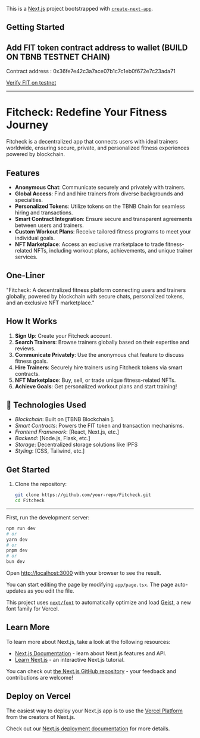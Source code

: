 This is a [Next.js](https://nextjs.org) project bootstrapped with [`create-next-app`](https://nextjs.org/docs/app/api-reference/cli/create-next-app).

## Getting Started

## Add FIT token contract address to wallet (BUILD ON TBNB TESTNET CHAIN)

Contract address : 0x36fe7e42c3a7ace07b1c7c1eb0f672e7c23ada71

[Verify FIT on testnet](https://testnet.bscscan.com/token/0x36fe7e42c3a7ace07b1c7c1eb0f672e7c23ada71)

-----

# Fitcheck: Redefine Your Fitness Journey  

Fitcheck is a decentralized app that connects users with ideal trainers worldwide, ensuring secure, private, and personalized fitness experiences powered by blockchain.  

## Features  
- **Anonymous Chat**: Communicate securely and privately with trainers.  
- **Global Access**: Find and hire trainers from diverse backgrounds and specialties.  
- **Personalized Tokens**: Utilize tokens on the TBNB Chain for seamless hiring and transactions.  
- **Smart Contract Integration**: Ensure secure and transparent agreements between users and trainers.  
- **Custom Workout Plans**: Receive tailored fitness programs to meet your individual goals.  
- **NFT Marketplace**: Access an exclusive marketplace to trade fitness-related NFTs, including workout plans, achievements, and unique trainer services.  

## One-Liner  
"Fitcheck: A decentralized fitness platform connecting users and trainers globally, powered by blockchain with secure chats, personalized tokens, and an exclusive NFT marketplace."  

## How It Works  
1. **Sign Up**: Create your Fitcheck account.  
2. **Search Trainers**: Browse trainers globally based on their expertise and reviews.  
3. **Communicate Privately**: Use the anonymous chat feature to discuss fitness goals.  
4. **Hire Trainers**: Securely hire trainers using Fitcheck tokens via smart contracts.  
5. **NFT Marketplace**: Buy, sell, or trade unique fitness-related NFTs.  
6. **Achieve Goals**: Get personalized workout plans and start training!  

## 🚀 Technologies Used

- *Blockchain*: Built on [TBNB Blockchain ].
- *Smart Contracts*: Powers the FIT token and transaction mechanisms.
- *Frontend Framework*: [React, Next.js, etc.]
- *Backend*: [Node.js, Flask, etc.]
- *Storage*: Decentralized storage solutions like IPFS
- *Styling*: [CSS, Tailwind, etc.]

## Get Started  
1. Clone the repository:  
   ```bash
   git clone https://github.com/your-repo/Fitcheck.git
   cd Fitcheck


----

First, run the development server:

```bash
npm run dev
# or
yarn dev
# or
pnpm dev
# or
bun dev
```

Open [http://localhost:3000](http://localhost:3000) with your browser to see the result.

You can start editing the page by modifying `app/page.tsx`. The page auto-updates as you edit the file.

This project uses [`next/font`](https://nextjs.org/docs/app/building-your-application/optimizing/fonts) to automatically optimize and load [Geist](https://vercel.com/font), a new font family for Vercel.

## Learn More

To learn more about Next.js, take a look at the following resources:

- [Next.js Documentation](https://nextjs.org/docs) - learn about Next.js features and API.
- [Learn Next.js](https://nextjs.org/learn) - an interactive Next.js tutorial.

You can check out [the Next.js GitHub repository](https://github.com/vercel/next.js) - your feedback and contributions are welcome!

## Deploy on Vercel

The easiest way to deploy your Next.js app is to use the [Vercel Platform](https://vercel.com/new?utm_medium=default-template&filter=next.js&utm_source=create-next-app&utm_campaign=create-next-app-readme) from the creators of Next.js.

Check out our [Next.js deployment documentation](https://nextjs.org/docs/app/building-your-application/deploying) for more details.
